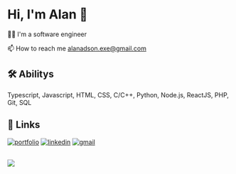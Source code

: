 
# Hi, I'm Alan 👋


👩‍💻 I'm a software engineer

📫 How to reach me alanadson.exe@gmail.com



## 🛠 Abilitys
Typescript, Javascript, HTML, CSS, C/C++, Python, Node.js, ReactJS, PHP, Git, SQL


## 🔗 Links
[![portfolio](https://img.shields.io/badge/my_portfolio-000?style=for-the-badge&logo=ko-fi&logoColor=white)](https://alanadson.com/)
[![linkedin](https://img.shields.io/badge/linkedin-0A66C2?style=for-the-badge&logo=linkedin&logoColor=white)](https://www.linkedin.com/)
[![gmail](https://img.shields.io/badge/gmail-D93025?style=for-the-badge&logo=gmail&logoColor=white)](mailto:alanadson.exe@gmail.com)

</br>

<a href="https://github.com/alanadson">
  <img align="center" src="https://github-readme-stats.vercel.app/api/top-langs/?username=alanadson&theme=tokyonight&hide_langs_below=1" />
</a>
